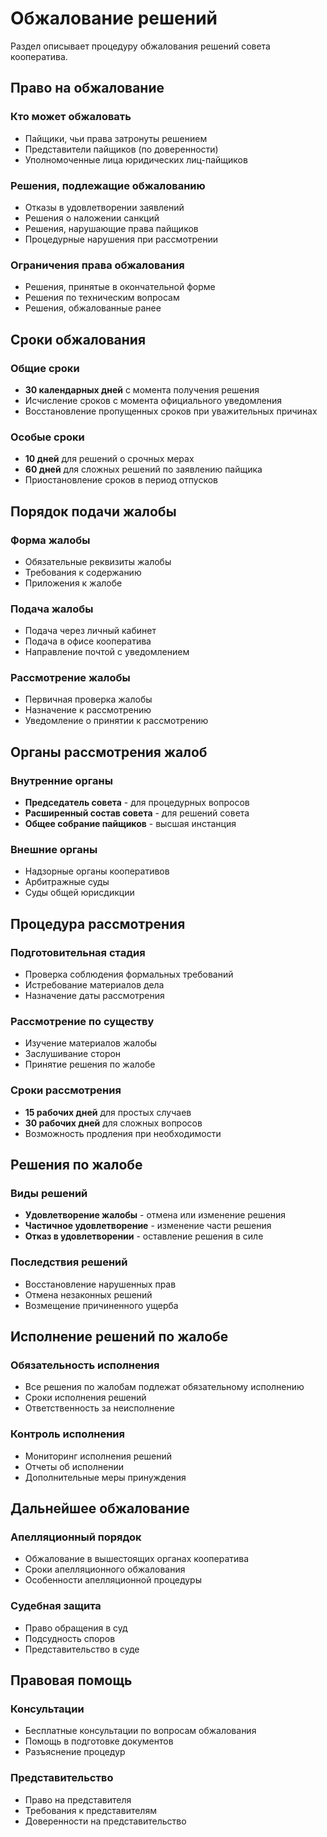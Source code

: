 # Обжалование решений

Раздел описывает процедуру обжалования решений совета кооператива.

## Право на обжалование

### Кто может обжаловать
- Пайщики, чьи права затронуты решением
- Представители пайщиков (по доверенности)
- Уполномоченные лица юридических лиц-пайщиков

### Решения, подлежащие обжалованию
- Отказы в удовлетворении заявлений
- Решения о наложении санкций
- Решения, нарушающие права пайщиков
- Процедурные нарушения при рассмотрении

### Ограничения права обжалования
- Решения, принятые в окончательной форме
- Решения по техническим вопросам
- Решения, обжалованные ранее

## Сроки обжалования

### Общие сроки
- **30 календарных дней** с момента получения решения
- Исчисление сроков с момента официального уведомления
- Восстановление пропущенных сроков при уважительных причинах

### Особые сроки
- **10 дней** для решений о срочных мерах
- **60 дней** для сложных решений по заявлению пайщика
- Приостановление сроков в период отпусков

## Порядок подачи жалобы

### Форма жалобы
- Обязательные реквизиты жалобы
- Требования к содержанию
- Приложения к жалобе

### Подача жалобы
- Подача через личный кабинет
- Подача в офисе кооператива
- Направление почтой с уведомлением

### Рассмотрение жалобы
- Первичная проверка жалобы
- Назначение к рассмотрению
- Уведомление о принятии к рассмотрению

## Органы рассмотрения жалоб

### Внутренние органы
- **Председатель совета** - для процедурных вопросов
- **Расширенный состав совета** - для решений совета
- **Общее собрание пайщиков** - высшая инстанция

### Внешние органы
- Надзорные органы кооперативов
- Арбитражные суды
- Суды общей юрисдикции

## Процедура рассмотрения

### Подготовительная стадия
- Проверка соблюдения формальных требований
- Истребование материалов дела
- Назначение даты рассмотрения

### Рассмотрение по существу
- Изучение материалов жалобы
- Заслушивание сторон
- Принятие решения по жалобе

### Сроки рассмотрения
- **15 рабочих дней** для простых случаев
- **30 рабочих дней** для сложных вопросов
- Возможность продления при необходимости

## Решения по жалобе

### Виды решений
- **Удовлетворение жалобы** - отмена или изменение решения
- **Частичное удовлетворение** - изменение части решения
- **Отказ в удовлетворении** - оставление решения в силе

### Последствия решений
- Восстановление нарушенных прав
- Отмена незаконных решений
- Возмещение причиненного ущерба

## Исполнение решений по жалобе

### Обязательность исполнения
- Все решения по жалобам подлежат обязательному исполнению
- Сроки исполнения решений
- Ответственность за неисполнение

### Контроль исполнения
- Мониторинг исполнения решений
- Отчеты об исполнении
- Дополнительные меры принуждения

## Дальнейшее обжалование

### Апелляционный порядок
- Обжалование в вышестоящих органах кооператива
- Сроки апелляционного обжалования
- Особенности апелляционной процедуры

### Судебная защита
- Право обращения в суд
- Подсудность споров
- Представительство в суде

## Правовая помощь

### Консультации
- Бесплатные консультации по вопросам обжалования
- Помощь в подготовке документов
- Разъяснение процедур

### Представительство
- Право на представителя
- Требования к представителям
- Доверенности на представительство 